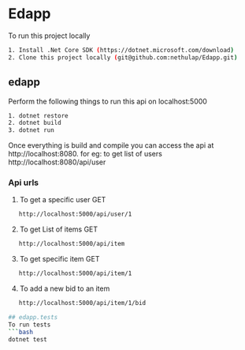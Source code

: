 # Edapp

To run this project locally 
```bash
1. Install .Net Core SDK (https://dotnet.microsoft.com/download)
2. Clone this project locally (git@github.com:nethulap/Edapp.git)
```
## edapp

Perform the following things to run this api on localhost:5000
```bash
1. dotnet restore
2. dotnet build
3. dotnet run
```

Once everything is build and compile you can access the api at http://localhost:8080. 
for eg: to get list of users http://localhost:8080/api/user

### Api urls

1. To get a specific user GET 
```bash
   http://localhost:5000/api/user/1
```
2. To get List of items GET 
```bash
   http://localhost:5000/api/item
```
3.  To get specific item GET
```bash
   http://localhost:5000/api/item/1
```
4. To add a new bid to an item
```bash
   http://localhost:5000/api/item/1/bid

## edapp.tests
To run tests
```bash
dotnet test
```